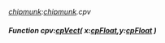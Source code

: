 _[chipmunk](../../modules/chipmunk/chipmunk-module.md):[chipmunk](../../modules/chipmunk/chipmunk-module.md).cpv_
##### Function cpv:[cpVect](../../modules/chipmunk/chipmunk-cpvect.md)( x:[cpFloat](../../modules/chipmunk/chipmunk-cpfloat.md),y:[cpFloat](../../modules/chipmunk/chipmunk-cpfloat.md) )
